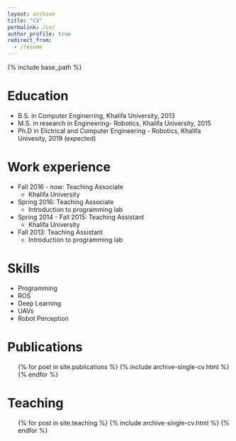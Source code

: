 ```yaml
---
layout: archive
title: "CV"
permalink: /cv/
author_profile: true
redirect_from:
  - /resume
---
```


{% include base_path %}

Education
======
* B.S. in Computer Enginerring, Khalifa University, 2013
* M.S. in research in Engineering- Robotics, Khalifa University, 2015
* Ph.D in Elictrical and Computer Engineering - Robotics, Khalifa Univesity, 2019 (expected)

Work experience
======
* Fall 2016 - now: Teaching Associate
  * Khalifa University 
* Spring 2016:  Teaching Associate
  * Introduction to programming lab
* Spring 2014 - Fall 2015: Teaching Assistant
  * Khalifa University
* Fall 2013: Teaching Assistant
  * Introduction to programming lab
  
Skills
======
* Programming 
* ROS
* Deep Learning 
* UAVs 
* Robot Perception


Publications
======
  <ul>{% for post in site.publications %}
    {% include archive-single-cv.html %}
  {% endfor %}</ul>
  
Teaching
======
  <ul>{% for post in site.teaching %}
    {% include archive-single-cv.html %}
  {% endfor %}</ul>
  
